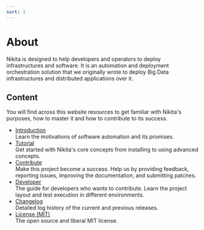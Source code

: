```yaml
---
sort: 1
---
```


# About

Nikita is designed to help developers and operators to deploy infrastructures and software. It is an automation and deployment orchestration solution that we originally wrote to deploy Big Data infrastructures and distributed applications over it.

## Content

You will find across this website resources to get familiar with Nikita's purposes, how to master it and how to contribute to its success.

* [Introduction](/current/about/introduction/)   
  Learn the motivations of software automation and its promises.
* [Tutorial](/current/about/tutorial/)   
  Get started with Nikita's core concepts from installing to using advanced concepts.
* [Contribute](/current/about/contribute/)   
  Make this project become a success. Help us by providing feedback, reporting issues, improving the documentation, and submitting patches.
* [Developer](/current/about/developers/)   
  The guide for developers who wants to contribute. Learn the project layout and test execution in different environments.
* [Changelog](/current/about/changelog/)   
  Detailed log history of the current and previous releases.
* [License (MIT)](/current/about/license/)   
The open source and liberal MIT license.
